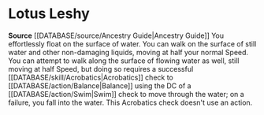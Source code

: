 ﻿---
id: '101'
name: Lotus Leshy
rarity: Common
source: '[[DATABASE/source/Ancestry Guide|Ancestry Guide]]'
type: Heritage

---
# Lotus Leshy

**Source** [[DATABASE/source/Ancestry Guide|Ancestry Guide]] 
You effortlessly float on the surface of water. You can walk on the surface of still water and other non-damaging liquids, moving at half your normal Speed. You can attempt to walk along the surface of flowing water as well, still moving at half Speed, but doing so requires a successful [[DATABASE/skill/Acrobatics|Acrobatics]] check to [[DATABASE/action/Balance|Balance]] using the DC of a [[DATABASE/action/Swim|Swim]] check to move through the water; on a failure, you fall into the water. This Acrobatics check doesn't use an action.